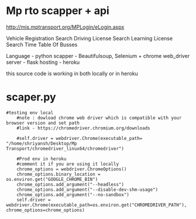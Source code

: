 # Mp rto scapper + api 

http://mis.mptransport.org/MPLogin/eLogin.aspx

Vehicle Registration Search
Driving License Search
Learning License Search
Time Table Of Busses

Language - python
scapper - Beautifulsoup, Selenium + chrome web_driver
server - flask 
hosting - heroku


this source code is working in both locally or in heroku 

# scaper.py
    #testing env local
        #note : dowload chrome web driver which is compatible with your browser version and set path 
        #link - https://chromedriver.chromium.org/downloads

        #self.driver = webdriver.Chrome(executable_path= "/home/shriyansh/Desktop/Mp Transport/chromedriver_linux64/chromedriver")
    
        #Prod env in heroku
        #comment it if you are using it locally
        chrome_options = webdriver.ChromeOptions()
        chrome_options.binary_location = os.environ.get("GOOGLE_CHROME_BIN")
        chrome_options.add_argument("--headless")
        chrome_options.add_argument("--disable-dev-shm-usage")
        chrome_options.add_argument("--no-sandbox")
        self.driver = webdriver.Chrome(executable_path=os.environ.get("CHROMEDRIVER_PATH"), chrome_options=chrome_options)

